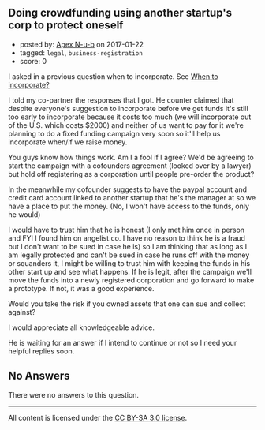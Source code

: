## Doing crowdfunding using another startup's corp to protect oneself

- posted by: [Apex N-u-b](https://stackexchange.com/users/7796589/apex-n-u-b) on 2017-01-22
- tagged: `legal`, `business-registration`
- score: 0

<p>I asked in a previous question when to incorporate. See <a href="https://startups.stackexchange.com/questions/11915/when-to-incorporate/11947#11947">When to incorporate?</a></p>

<p>I told my co-partner the responses that I got. He counter claimed that despite everyone's suggestion to incorporate before we get funds it's still too early to incorporate because it costs too much (we will incorporate out of the U.S. which costs $2000) and neither of us want to pay for it we're planning to do a fixed funding campaign very soon so it'll help us incorporate when/if we raise money.</p>

<p>You guys know how things work. Am I a fool if I agree? We'd be agreeing to start the campaign with a cofounders agreement (looked over by a lawyer) but hold off registering as a corporation until people pre-order the product?</p>

<p>In the meanwhile my cofounder suggests to have the paypal account and credit card account linked to another startup that he's the manager at so we have a place to put the money. (No, I won't have access to the funds, only he would)</p>

<p>I would have to trust him that he is honest (I only met him once in person and FYI I found him on angelist.co. I have no reason to think he is a fraud but I don't want to be sued in case he is) so I am thinking that as long as I am legally protected and can't be sued in case he runs off with the money or squanders it, I might be willing to trust him with keeping the funds in his other start up and see what happens. If he is legit, after the campaign we'll move the funds into a newly registered corporation and go forward to make a prototype. If not, it was a good experience.</p>

<p>Would you take the risk if you owned assets that one can sue and collect against?</p>

<p>I would appreciate all knowledgeable advice.</p>

<p>He is waiting for an answer if I intend to continue or not so I need your helpful replies soon.</p>


## No Answers

There were no answers to this question.


---

All content is licensed under the [CC BY-SA 3.0 license](https://creativecommons.org/licenses/by-sa/3.0/).
